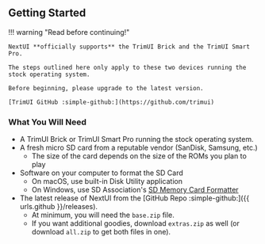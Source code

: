 ## Getting Started

!!! warning "Read before continuing!"

    NextUI **officially supports** the TrimUI Brick and the TrimUI Smart Pro.

    The steps outlined here only apply to these two devices running the stock operating system.

    Before beginning, please upgrade to the latest version.

    [TrimUI GitHub :simple-github:](https://github.com/trimui)



### What You Will Need

- A TrimUI Brick or TrimUI Smart Pro running the stock operating system.
- A fresh micro SD card from a reputable vendor (SanDisk, Samsung, etc.)
    - The size of the card depends on the size of the ROMs you plan to play
- Software on your computer to format the SD Card
    - On macOS, use built-in Disk Utility application
    - On Windows, use SD
      Association's [SD Memory Card Formatter](https://www.sdcard.org/downloads/formatter/sd-memory-card-formatter-for-windows-download/)
- The latest release of NextUI from the [GitHub Repo :simple-github:]({{ urls.github }}/releases).
    - At minimum, you will need the `base.zip` file.
    - If you want additional goodies, download `extras.zip` as well (or download `all.zip` to get both files in one).
